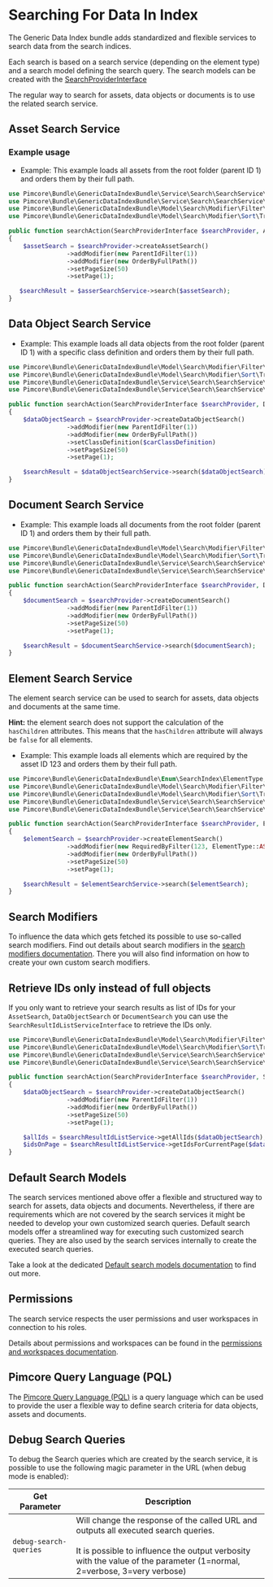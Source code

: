 # Searching For Data In Index

The Generic Data Index bundle adds standardized and flexible services to search data from the search indices.

Each search is based on a search service (depending on the element type) and a search model defining the search query. The search models can be created with the [SearchProviderInterface](https://github.com/pimcore/generic-data-index-bundle/blob/1.x/src/Service/Search/SearchService/SearchProviderInterface.php)

The regular way to search for assets, data objects or documents is to use the related search service.

## Asset Search Service

### Example usage

- Example: This example loads all assets from the root folder (parent ID 1) and orders them by their full path.
```php
use Pimcore\Bundle\GenericDataIndexBundle\Service\Search\SearchService\SearchProviderInterface;
use Pimcore\Bundle\GenericDataIndexBundle\Service\Search\SearchService\Asset\AssetSearchServiceInterface;
use Pimcore\Bundle\GenericDataIndexBundle\Model\Search\Modifier\Filter\Tree\ParentIdFilter;
use Pimcore\Bundle\GenericDataIndexBundle\Model\Search\Modifier\Sort\Tree\OrderByFullPath;

public function searchAction(SearchProviderInterface $searchProvider, AssetSearchServiceInterface $asserSearchService)
{
    $assetSearch = $searchProvider->createAssetSearch()
                ->addModifier(new ParentIdFilter(1))
                ->addModifier(new OrderByFullPath())
                ->setPageSize(50)
                ->setPage(1);

   $searchResult = $asserSearchService->search($assetSearch);
}
```

## Data Object Search Service

- Example: This example loads all data objects from the root folder (parent ID 1) with a specific class definition and orders them by their full path.
```php
use Pimcore\Bundle\GenericDataIndexBundle\Model\Search\Modifier\Filter\Tree\ParentIdFilter;
use Pimcore\Bundle\GenericDataIndexBundle\Model\Search\Modifier\Sort\Tree\OrderByFullPath;
use Pimcore\Bundle\GenericDataIndexBundle\Service\Search\SearchService\DataObject\DataObjectSearchServiceInterface;
use Pimcore\Bundle\GenericDataIndexBundle\Service\Search\SearchService\SearchProviderInterface;

public function searchAction(SearchProviderInterface $searchProvider, DataObjectSearchServiceInterface $dataObjectSearchService)
{
    $dataObjectSearch = $searchProvider->createDataObjectSearch()
                ->addModifier(new ParentIdFilter(1))
                ->addModifier(new OrderByFullPath())
                ->setClassDefinition($carClassDefinition)
                ->setPageSize(50)
                ->setPage(1);

    $searchResult = $dataObjectSearchService->search($dataObjectSearch);
}
```


## Document Search Service

- Example: This example loads all documents from the root folder (parent ID 1) and orders them by their full path.
```php
use Pimcore\Bundle\GenericDataIndexBundle\Model\Search\Modifier\Filter\Tree\ParentIdFilter;
use Pimcore\Bundle\GenericDataIndexBundle\Model\Search\Modifier\Sort\Tree\OrderByFullPath;
use Pimcore\Bundle\GenericDataIndexBundle\Service\Search\SearchService\Document\DocumentSearchServiceInterface;
use Pimcore\Bundle\GenericDataIndexBundle\Service\Search\SearchService\SearchProviderInterface;

public function searchAction(SearchProviderInterface $searchProvider, DocumentSearchServiceInterface $documentSearchService)
{
    $documentSearch = $searchProvider->createDocumentSearch()
                ->addModifier(new ParentIdFilter(1))
                ->addModifier(new OrderByFullPath())
                ->setPageSize(50)
                ->setPage(1);

    $searchResult = $documentSearchService->search($documentSearch);
}
```

## Element Search Service

The element search service can be used to search for assets, data objects and documents at the same time.

**Hint:** the element search does not support the calculation of the `hasChildren` attributes. This means that the `hasChildren` attribute will always be `false` for all elements.

- Example: This example loads all elements which are required by the asset ID 123 and orders them by their full path.
```php
use Pimcore\Bundle\GenericDataIndexBundle\Enum\SearchIndex\ElementType;
use Pimcore\Bundle\GenericDataIndexBundle\Model\Search\Modifier\Filter\Dependency\RequiredByFilter;
use Pimcore\Bundle\GenericDataIndexBundle\Model\Search\Modifier\Sort\Tree\OrderByFullPath;
use Pimcore\Bundle\GenericDataIndexBundle\Service\Search\SearchService\Element\ElementSearchServiceInterface;
use Pimcore\Bundle\GenericDataIndexBundle\Service\Search\SearchService\SearchProviderInterface;

public function searchAction(SearchProviderInterface $searchProvider, ElementSearchServiceInterface $elementSearchService)
{
    $elementSearch = $searchProvider->createElementSearch()
                ->addModifier(new RequiredByFilter(123, ElementType::ASSET))
                ->addModifier(new OrderByFullPath())
                ->setPageSize(50)
                ->setPage(1);

    $searchResult = $elementSearchService->search($elementSearch);
}
```

## Search Modifiers

To influence the data which gets fetched its possible to use so-called search modifiers.
Find out details about search modifiers in the [search modifiers documentation](05_Search_Modifiers/README.md). There you will also find information on how to create your own custom search modifiers.

## Retrieve IDs only instead of full objects

If you only want to retrieve your search results as list of IDs for your `AssetSearch`, `DataObjectSearch` or `DocumentSearch` you can use the `SearchResultIdListServiceInterface` to retrieve the IDs only.

```php
use Pimcore\Bundle\GenericDataIndexBundle\Model\Search\Modifier\Filter\Tree\ParentIdFilter;
use Pimcore\Bundle\GenericDataIndexBundle\Model\Search\Modifier\Sort\Tree\OrderByFullPath;
use Pimcore\Bundle\GenericDataIndexBundle\Service\Search\SearchService\SearchProviderInterface;
use Pimcore\Bundle\GenericDataIndexBundle\Service\Search\SearchService\SearchResultIdListServiceInterface;

public function searchAction(SearchProviderInterface $searchProvider, SearchResultIdListServiceInterface $searchResultIdListService)
{
    $dataObjectSearch = $searchProvider->createDataObjectSearch()
                ->addModifier(new ParentIdFilter(1))
                ->addModifier(new OrderByFullPath())
                ->setPageSize(50)
                ->setPage(1);

    $allIds = $searchResultIdListService->getAllIds($dataObjectSearch); // returns an array of IDs for the full search result without pagination
    $idsOnPage = $searchResultIdListService->getIdsForCurrentPage($dataObjectSearch); // returns an array of IDs for the current page
}
```

## Default Search Models
The search services mentioned above offer a flexible and structured way to search for assets, data objects and documents. Nevertheless, if there are requirements which are not covered by the search services it might be needed to develop your own customized search queries. Default search models offer a streamlined way for executing such customized search queries. They are also used by the search services internally to create the executed search queries.

Take a look at the dedicated [Default search models documentation](06_Default_Search_Models/README.md) to find out more.

## Permissions
The search service respects the user permissions and user workspaces in connection to his roles.

Details about permissions and workspaces can be found in the [permissions and workspaces documentation](08_Permissions_Workspaces/README.md).

## Pimcore Query Language (PQL)
The [Pimcore Query Language (PQL)](./09_Pimcore_Query_Language/README.md) is a query language which can be used to provide the user a flexible way to define search criteria for data objects, assets and documents.


## Debug Search Queries
To debug the Search queries which are created by the search service, it is possible to use the following magic parameter in the URL (when debug mode is enabled):

| Get Parameter             | Description                                                                                                                                                                                                          |
|---------------------------|----------------------------------------------------------------------------------------------------------------------------------------------------------------------------------------------------------------------|
| `debug-search-queries` | Will change the response of the called URL and outputs all executed search queries. <br/><br/>It is possible to influence the output verbosity with the value of the parameter (1=normal, 2=verbose, 3=very verbose) |
